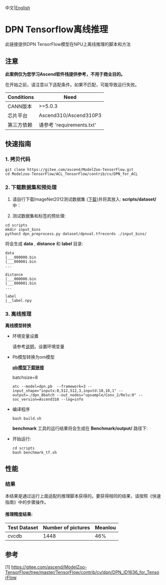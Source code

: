 中文|[English](README_EN.md)

# DPN Tensorflow离线推理

此链接提供DPN TensorFlow模型在NPU上离线推理的脚本和方法

## 注意
**此案例仅为您学习Ascend软件栈提供参考，不用于商业目的。**

在开始之前，请注意以下适配条件。如果不匹配，可能导致运行失败。

| Conditions | Need |
| --- | --- |
| CANN版本 | >=5.0.3 |
| 芯片平台| Ascend310/Ascend310P3 |
| 第三方依赖| 请参考 'requirements.txt' |

## 快速指南

### 1. 拷贝代码

```shell
git clone https://gitee.com/ascend/ModelZoo-TensorFlow.git
cd Modelzoo-TensorFlow/ACL_TensorFlow/contrib/cv/DPN_for_ACL
```

### 2. 下载数据集和预处理

1. 请自行下载ImageNet2012测试数据集 ([下载](https://obs-9be7.obs.cn-east-2.myhuaweicloud.com/007_inference_backup/dpn/dpn_tf_hw34064571/offline_inference/dataset/dpnval.tfrecords))并将其放入: **scripts/dataset/** 中：

2. 测试数据集和标签的预处理:
```
cd scripts
mkdir input_bins
python3 dpn_preprocess.py dataset/dpnval.tfrecords ./input_bins/
```
将会生成 **data** , **distance** 和 **label** 目录:
```
data
|___000000.bin
|___000001.bin
...

distance
|___000000.bin
|___000001.bin
...

label
|__label.npy
```

### 3. 离线推理

**离线模型转换**

- 环境变量设置

  请参考[说明](https://gitee.com/ascend/ModelZoo-TensorFlow/wikis/02.%E7%A6%BB%E7%BA%BF%E6%8E%A8%E7%90%86%E6%A1%88%E4%BE%8B/Ascend%E5%B9%B3%E5%8F%B0%E6%8E%A8%E7%90%86%E7%8E%AF%E5%A2%83%E5%8F%98%E9%87%8F%E8%AE%BE%E7%BD%AE?sort_id=6458719)，设置环境变量

- Pb模型转换为om模型
  
   [**pb模型下载链接**](https://obs-9be7.obs.cn-east-2.myhuaweicloud.com/007_inference_backup/dpn/dpn_tf_hw34064571/offline_inference/ckpt/dpn.pb)

  batchsize=8

  ```
  atc --model=dpn.pb  --framework=3 --input_shape="inputx:8,512,512,3,inputd:10,10,1" --output=./dpn_8batch --out_nodes="upsample/Conv_2/Relu:0" --soc_version=Ascend310 --log=info
  ```

- 编译程序

  ```
  bash build.sh
  ```
  **benchmark** 工具的运行结果将会生成在 **Benchmark/output/** 路径下:

- 开始运行:

  ```
  cd scripts
  bash benchmark_tf.sh
  ```



## 性能

### 结果

本结果是通过运行上面适配的推理脚本获得的。要获得相同的结果，请按照《快速指南》中的步骤操作。

#### 推理精度结果:

| Test Dataset | Number of pictures | MeanIou |
|--------------|-------------------|-------------------|
| cvcdb          | 1448             | 46%             |

## 参考
[1] https://gitee.com/ascend/ModelZoo-TensorFlow/tree/master/TensorFlow/contrib/cv/dpn/DPN_ID1636_for_TensorFlow
